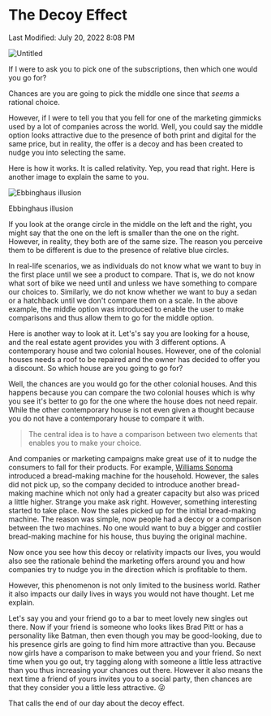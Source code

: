 # The Decoy Effect

Last Modified: July 20, 2022 8:08 PM

![Untitled](The%20Decoy%20Effect%20784521799608402a843de35898a0264f/Untitled.png)

If I were to ask you to pick one of the subscriptions, then which one would you go for?

Chances are you are going to pick the middle one since that *seems* a rational choice.

However, if I were to tell you that you fell for one of the marketing gimmicks used by a lot of companies across the world. Well, you could say the middle option looks attractive due to the presence of both print and digital for the same price, but in reality, the offer is a decoy and has been created to nudge you into selecting the same.

Here is how it works. It is called relativity. Yep, you read that right. Here is another image to explain the same to you.

![Ebbinghaus illusion](The%20Decoy%20Effect%20784521799608402a843de35898a0264f/Untitled%201.png)

Ebbinghaus illusion

If you look at the orange circle in the middle on the left and the right, you might say that the one on the left is smaller than the one on the right. However, in reality, they both are of the same size. The reason you perceive them to be different is due to the presence of relative blue circles.

In real-life scenarios, we as individuals do not know what we want to buy in the first place until we see a product to compare. That is, we do not know what sort of bike we need until and unless we have something to compare our choices to. Similarly, we do not know whether we want to buy a sedan or a hatchback until we don't compare them on a scale. In the above example, the middle option was introduced to enable the user to make comparisons and thus allow them to go for the middle option.

Here is another way to look at it. Let's's say you are looking for a house, and the real estate agent provides you with 3 different options. A contemporary house and two colonial houses. However, one of the colonial houses needs a roof to be repaired and the owner has decided to offer you a discount. So which house are you going to go for?

Well, the chances are you would go for the other colonial houses. And this happens because you can compare the two colonial houses which is why you see it's better to go for the one where the house does not need repair. While the other contemporary house is not even given a thought because you do not have a contemporary house to compare it with.

> The central idea is to have a comparison between two elements that enables you to make your choice.
> 

And companies or marketing campaigns make great use of it to nudge the consumers to fall for their products. For example, [Williams Sonoma](https://www.williams-sonoma.com/) introduced a bread-making machine for the household. However, the sales did not pick up, so the company decided to introduce another bread-making machine which not only had a  greater capacity but also was priced a little higher. Strange you make ask right. However, something interesting started to take place. Now the sales picked up for the initial bread-making machine. The reason was simple, now people had a decoy or a comparison between the two machines. No one would want to buy a bigger and costlier bread-making machine for his house, thus buying the original machine.

Now once you see how this decoy or relativity impacts our lives, you would also see the rationale behind the marketing offers around you and how companies try to nudge you in the direction which is profitable to them.

However, this phenomenon is not only limited to the business world. Rather it also impacts our daily lives in ways you would not have thought. Let me explain.

Let's say you and your friend go to a bar to meet lovely new singles out there. Now if your friend is someone who looks likes Brad Pitt or has a personality like Batman, then even though you may be good-looking, due to his presence girls are going to find him more attractive than you. Because now girls have a comparison to make between you and your friend. So next time when you go out, try tagging along with someone a little less attractive than you thus increasing your chances out there. However it also means the next time a friend of yours invites you to a social party, then chances are that they consider you a little less attractive. 😜

That calls the end of our day about the decoy effect.